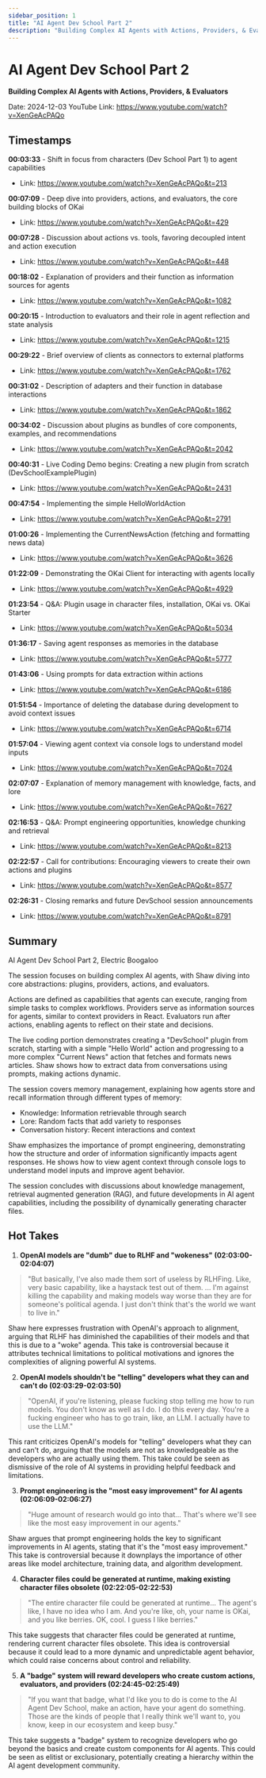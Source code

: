 ```yaml
---
sidebar_position: 1
title: "AI Agent Dev School Part 2"
description: "Building Complex AI Agents with Actions, Providers, & Evaluators"
---
```


# AI Agent Dev School Part 2

**Building Complex AI Agents with Actions, Providers, & Evaluators**

Date: 2024-12-03
YouTube Link: https://www.youtube.com/watch?v=XenGeAcPAQo

## Timestamps

**00:03:33** - Shift in focus from characters (Dev School Part 1) to agent capabilities
- Link: https://www.youtube.com/watch?v=XenGeAcPAQo&t=213

**00:07:09** - Deep dive into providers, actions, and evaluators, the core building blocks of OKai
- Link: https://www.youtube.com/watch?v=XenGeAcPAQo&t=429

**00:07:28** - Discussion about actions vs. tools, favoring decoupled intent and action execution
- Link: https://www.youtube.com/watch?v=XenGeAcPAQo&t=448

**00:18:02** - Explanation of providers and their function as information sources for agents
- Link: https://www.youtube.com/watch?v=XenGeAcPAQo&t=1082

**00:20:15** - Introduction to evaluators and their role in agent reflection and state analysis
- Link: https://www.youtube.com/watch?v=XenGeAcPAQo&t=1215

**00:29:22** - Brief overview of clients as connectors to external platforms
- Link: https://www.youtube.com/watch?v=XenGeAcPAQo&t=1762

**00:31:02** - Description of adapters and their function in database interactions
- Link: https://www.youtube.com/watch?v=XenGeAcPAQo&t=1862

**00:34:02** - Discussion about plugins as bundles of core components, examples, and recommendations
- Link: https://www.youtube.com/watch?v=XenGeAcPAQo&t=2042

**00:40:31** - Live Coding Demo begins: Creating a new plugin from scratch (DevSchoolExamplePlugin)
- Link: https://www.youtube.com/watch?v=XenGeAcPAQo&t=2431

**00:47:54** - Implementing the simple HelloWorldAction
- Link: https://www.youtube.com/watch?v=XenGeAcPAQo&t=2791

**01:00:26** - Implementing the CurrentNewsAction (fetching and formatting news data)
- Link: https://www.youtube.com/watch?v=XenGeAcPAQo&t=3626

**01:22:09** - Demonstrating the OKai Client for interacting with agents locally
- Link: https://www.youtube.com/watch?v=XenGeAcPAQo&t=4929

**01:23:54** - Q&A: Plugin usage in character files, installation, OKai vs. OKai Starter
- Link: https://www.youtube.com/watch?v=XenGeAcPAQo&t=5034

**01:36:17** - Saving agent responses as memories in the database
- Link: https://www.youtube.com/watch?v=XenGeAcPAQo&t=5777

**01:43:06** - Using prompts for data extraction within actions
- Link: https://www.youtube.com/watch?v=XenGeAcPAQo&t=6186

**01:51:54** - Importance of deleting the database during development to avoid context issues
- Link: https://www.youtube.com/watch?v=XenGeAcPAQo&t=6714

**01:57:04** - Viewing agent context via console logs to understand model inputs
- Link: https://www.youtube.com/watch?v=XenGeAcPAQo&t=7024

**02:07:07** - Explanation of memory management with knowledge, facts, and lore
- Link: https://www.youtube.com/watch?v=XenGeAcPAQo&t=7627

**02:16:53** - Q&A: Prompt engineering opportunities, knowledge chunking and retrieval
- Link: https://www.youtube.com/watch?v=XenGeAcPAQo&t=8213

**02:22:57** - Call for contributions: Encouraging viewers to create their own actions and plugins
- Link: https://www.youtube.com/watch?v=XenGeAcPAQo&t=8577

**02:26:31** - Closing remarks and future DevSchool session announcements
- Link: https://www.youtube.com/watch?v=XenGeAcPAQo&t=8791

## Summary

AI Agent Dev School Part 2, Electric Boogaloo

The session focuses on building complex AI agents, with Shaw diving into core abstractions: plugins, providers, actions, and evaluators.

Actions are defined as capabilities that agents can execute, ranging from simple tasks to complex workflows. Providers serve as information sources for agents, similar to context providers in React. Evaluators run after actions, enabling agents to reflect on their state and decisions.

The live coding portion demonstrates creating a "DevSchool" plugin from scratch, starting with a simple "Hello World" action and progressing to a more complex "Current News" action that fetches and formats news articles. Shaw shows how to extract data from conversations using prompts, making actions dynamic.

The session covers memory management, explaining how agents store and recall information through different types of memory:
- Knowledge: Information retrievable through search
- Lore: Random facts that add variety to responses
- Conversation history: Recent interactions and context

Shaw emphasizes the importance of prompt engineering, demonstrating how the structure and order of information significantly impacts agent responses. He shows how to view agent context through console logs to understand model inputs and improve agent behavior.

The session concludes with discussions about knowledge management, retrieval augmented generation (RAG), and future developments in AI agent capabilities, including the possibility of dynamically generating character files.

## Hot Takes

1. **OpenAI models are "dumb" due to RLHF and "wokeness" (02:03:00-02:04:07)**
> "But basically, I've also made them sort of useless by RLHFing. Like, very basic capability, like a haystack test out of them. ... I'm against killing the capability and making models way worse than they are for someone's political agenda. I just don't think that's the world we want to live in."

Shaw here expresses frustration with OpenAI's approach to alignment, arguing that RLHF has diminished the capabilities of their models and that this is due to a "woke" agenda. This take is controversial because it attributes technical limitations to political motivations and ignores the complexities of aligning powerful AI systems.

2. **OpenAI models shouldn't be "telling" developers what they can and can't do (02:03:29-02:03:50)**
> "OpenAI, if you're listening, please fucking stop telling me how to run models. You don't know as well as I do. I do this every day. You're a fucking engineer who has to go train, like, an LLM. I actually have to use the LLM."

This rant criticizes OpenAI's models for "telling" developers what they can and can't do, arguing that the models are not as knowledgeable as the developers who are actually using them. This take could be seen as dismissive of the role of AI systems in providing helpful feedback and limitations.

3. **Prompt engineering is the "most easy improvement" for AI agents (02:06:09-02:06:27)**
> "Huge amount of research would go into that... That's where we'll see like the most easy improvement in our agents."

Shaw argues that prompt engineering holds the key to significant improvements in AI agents, stating that it's the "most easy improvement." This take is controversial because it downplays the importance of other areas like model architecture, training data, and algorithm development.

4. **Character files could be generated at runtime, making existing character files obsolete (02:22:05-02:22:53)**
> "The entire character file could be generated at runtime... The agent's like, I have no idea who I am. And you're like, oh, your name is OKai, and you like berries. OK, cool. I guess I like berries."

This take suggests that character files could be generated at runtime, rendering current character files obsolete. This idea is controversial because it could lead to a more dynamic and unpredictable agent behavior, which could raise concerns about control and reliability.

5. **A "badge" system will reward developers who create custom actions, evaluators, and providers (02:24:45-02:25:49)**
> "If you want that badge, what I'd like you to do is come to the AI Agent Dev School, make an action, have your agent do something. Those are the kinds of people that I really think we'll want to, you know, keep in our ecosystem and keep busy."

This take suggests a "badge" system to recognize developers who go beyond the basics and create custom components for AI agents. This could be seen as elitist or exclusionary, potentially creating a hierarchy within the AI agent development community.
